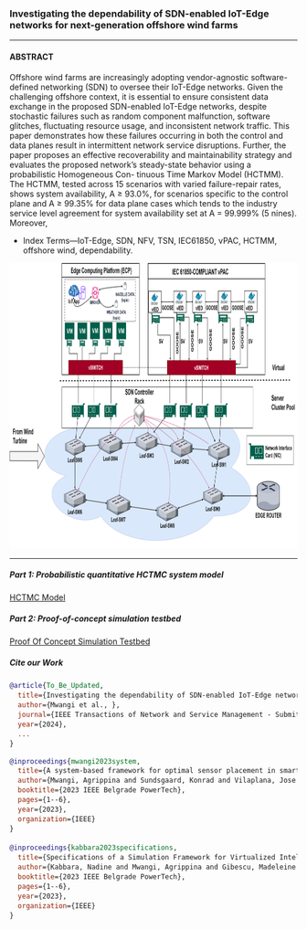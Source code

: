 

### Investigating the dependability of SDN-enabled IoT-Edge networks for next-generation offshore wind farms

---

#### ABSTRACT

Offshore wind farms are increasingly adopting
vendor-agnostic software-defined networking (SDN) to oversee
their IoT-Edge networks. Given the challenging offshore context,
it is essential to ensure consistent data exchange in the proposed
SDN-enabled IoT-Edge networks, despite stochastic failures such
as random component malfunction, software glitches, fluctuating
resource usage, and inconsistent network traffic. This paper
demonstrates how these failures occurring in both the control and
data planes result in intermittent network service disruptions.
Further, the paper proposes an effective recoverability and
maintainability strategy and evaluates the proposed network’s
steady-state behavior using a probabilistic Homogeneous Con-
tinuous Time Markov Model (HCTMM). The HCTMM, tested
across 15 scenarios with varied failure-repair rates, shows system
availability, A ≥ 93.0%, for scenarios specific to the control plane
and A ≥ 99.35% for data plane cases which tends to the industry
service level agreement for system availability set at A = 99.999%
(5 nines). Moreover,

- Index Terms—IoT-Edge, SDN, NFV, TSN, IEC61850, vPAC,
HCTMM, offshore wind, dependability.

<img src="https://github.com/PinaPhD/JP2/blob/main/ReadMe_Logical.png" width="800" height="500">


---

##### Part 1: Probabilistic quantitative HCTMC system model
[HCTMC Model](https://github.com/PinaPhD/JP2/blob/main/HCTMC_MODEL/)


##### Part 2: Proof-of-concept simulation testbed

[Proof Of Concept Simulation Testbed](https://github.com/PinaPhD/JP2/tree/main/POC/)

##### Cite our Work

```bibtex
@article{To_Be_Updated,
  title={Investigating the dependability of SDN-enabled IoT-Edge networks for next-generation offshore wind farms},
  author={Mwangi et al., },
  journal={IEEE Transactions of Network and Service Management - Submitted},
  year={2024},
  ...
}
```

```bibtex
@inproceedings{mwangi2023system,
  title={A system-based framework for optimal sensor placement in smart grids},
  author={Mwangi, Agrippina and Sundsgaard, Konrad and Vilaplana, Jose Angel Leiva and Viler{\'a}, Kaio Vin{\'\i}cius and Yang, Guangya},
  booktitle={2023 IEEE Belgrade PowerTech},
  pages={1--6},
  year={2023},
  organization={IEEE}
}

@inproceedings{kabbara2023specifications,
  title={Specifications of a Simulation Framework for Virtualized Intelligent Electronic Devices in Smart Grids Covering Networking and Security Requirements},
  author={Kabbara, Nadine and Mwangi, Agrippina and Gibescu, Madeleine and Abedi, Ali and Stefanov, Alexandru and Palensky, Peter},
  booktitle={2023 IEEE Belgrade PowerTech},
  pages={1--6},
  year={2023},
  organization={IEEE}
}

```
